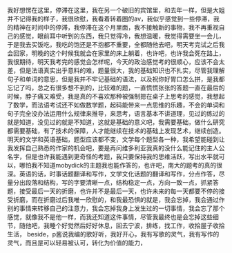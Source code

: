 我好想愣在这里，停滞在这里，我在另一个破旧的宾馆里，和去年一样，但是大姐并不记得我的样子，我很欣慰，我看着转着圈的av，我似乎感觉到一些停滞，我的精神在时间中的停滞，我停滞在这个月里面，我不接触新的事物，我不再重视自己的感觉，眼前耳中听到的东西，我只觉得冷，我想温暖，我觉得需要坐一会儿，于是我去买饭吃，我吃的饱还是不抱都不重要，全都随他去吧，明天考完试之后我会回家，明晚的这个时候我就会在家里的床上躺着，也许吧，也许我会死在路上，我很期待，明天我考完的感觉会怎样呢，今天的政治感觉考的很顺心，应该不会太差，但是法语真实出乎意料的难，题量很大，我的基础知识也不扎实，尽管我理解句子和单词的意思，但是我并不牢记基础的语法，以及祝你好胃口怎么拼，是我都忘记了吗，总之有很多想不到的，比较难的题，一直慌慌张张的答题一直在最后的时候，脖子痛又难受，我是真的不喜欢那种被强制摁在桌子上思考的感觉，我想起了数学，而法语考试还不如做数学题，起码能带来一点思维的乐趣，不会的单词和句子完全没办法运用什么规律来推导，来思考，语言基本不讲道理，见过的练过的就是知道，没见过的就是不知道，这就是基础的意义吧，我需要基础，做什么研究都需要基础，有了技术的保障，人才能继续在技术的基础上发现艺术，继续创造。
明天的文学和英语基础，题型应该都不变，文学每个题型各一种，我希望能碰到让我发挥自己熟悉的作家的机会吧，要是再问维多利亚我真的没什么能记住的主人公名字，但是也许我能遇到更奇怪的考题，我只要保持我的思维活跃，写出水平就可以，哪怕我不知道mobydick的主题我也能作答的，也许吧，南大的题考的真的很深。英语的话，时事话题翻译和写作，文学文化话题的翻译和写作，分点作答，尽量分出段落和结构，写的字要清晰一点，结构稳定一点，方向一致一点，抓紧答题，接受最后一天的折磨，也许并不是最后一天，也许未来的每一天都要不停的接受折磨，而在折磨过后我唯一欣慰的，和我最恐惧的就是，我会忘掉，我会通过作别的事情来转移自己的注意力，我会忘掉我身上发生过的一切事情，我会忘了那个感觉，就像我不是他一样，而我还知道这件事情，尽管我最终也是会忘掉这些细节，随他吧，我睡个好觉然后好好休息，回去宁波，排练，找工作，收拾屋子收拾生活，
beside，p酱说我编的歌好听，我好开心，我有写歌的灵气，我有写作的灵气，而且是可以轻易被认可，转化为价值的能力，